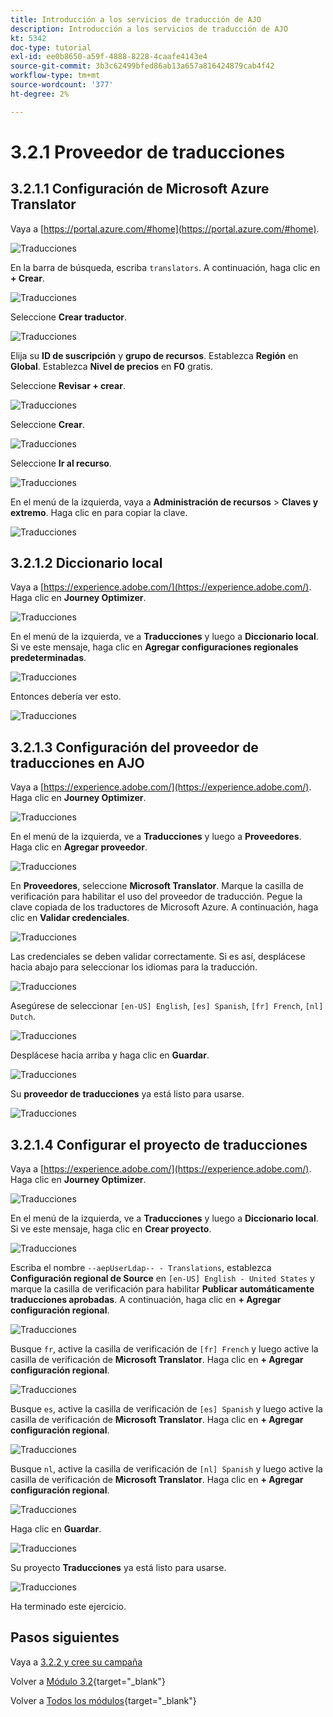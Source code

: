 ```yaml
---
title: Introducción a los servicios de traducción de AJO
description: Introducción a los servicios de traducción de AJO
kt: 5342
doc-type: tutorial
exl-id: ee0b8650-a59f-4888-8228-4caafe4143e4
source-git-commit: 3b3c62499bfed86ab13a657a816424879cab4f42
workflow-type: tm+mt
source-wordcount: '377'
ht-degree: 2%

---
```


# 3.2.1 Proveedor de traducciones

## 3.2.1.1 Configuración de Microsoft Azure Translator

Vaya a [https://portal.azure.com/#home](https://portal.azure.com/#home).

![Traducciones](./images/transl1.png)

En la barra de búsqueda, escriba `translators`. A continuación, haga clic en **+ Crear**.

![Traducciones](./images/transl2.png)

Seleccione **Crear traductor**.

![Traducciones](./images/transl3.png)

Elija su **ID de suscripción** y **grupo de recursos**.
Establezca **Región** en **Global**.
Establezca **Nivel de precios** en **F0** gratis.

Seleccione **Revisar + crear**.

![Traducciones](./images/transl4.png)

Seleccione **Crear**.

![Traducciones](./images/transl5.png)

Seleccione **Ir al recurso**.

![Traducciones](./images/transl6.png)

En el menú de la izquierda, vaya a **Administración de recursos** > **Claves y extremo**. Haga clic en para copiar la clave.

![Traducciones](./images/transl7.png)

## 3.2.1.2 Diccionario local

Vaya a [https://experience.adobe.com/](https://experience.adobe.com/). Haga clic en **Journey Optimizer**.

![Traducciones](./images/ajolp1.png)

En el menú de la izquierda, ve a **Traducciones** y luego a **Diccionario local**. Si ve este mensaje, haga clic en **Agregar configuraciones regionales predeterminadas**.

![Traducciones](./images/locale1.png)

Entonces debería ver esto.

![Traducciones](./images/locale2.png)

## 3.2.1.3 Configuración del proveedor de traducciones en AJO

Vaya a [https://experience.adobe.com/](https://experience.adobe.com/). Haga clic en **Journey Optimizer**.

![Traducciones](./images/ajolp1.png)

En el menú de la izquierda, ve a **Traducciones** y luego a **Proveedores**. Haga clic en **Agregar proveedor**.

![Traducciones](./images/transl8.png)

En **Proveedores**, seleccione **Microsoft Translator**. Marque la casilla de verificación para habilitar el uso del proveedor de traducción. Pegue la clave copiada de los traductores de Microsoft Azure. A continuación, haga clic en **Validar credenciales**.

![Traducciones](./images/transl9.png)

Las credenciales se deben validar correctamente. Si es así, desplácese hacia abajo para seleccionar los idiomas para la traducción.

![Traducciones](./images/transl10.png)

Asegúrese de seleccionar `[en-US] English`, `[es] Spanish`, `[fr] French`, `[nl] Dutch`.

![Traducciones](./images/transl11.png)

Desplácese hacia arriba y haga clic en **Guardar**.

![Traducciones](./images/transl12.png)

Su **proveedor de traducciones** ya está listo para usarse.

![Traducciones](./images/transl13.png)

## 3.2.1.4 Configurar el proyecto de traducciones

Vaya a [https://experience.adobe.com/](https://experience.adobe.com/). Haga clic en **Journey Optimizer**.

![Traducciones](./images/ajolp1.png)

En el menú de la izquierda, ve a **Traducciones** y luego a **Diccionario local**. Si ve este mensaje, haga clic en **Crear proyecto**.

![Traducciones](./images/ajoprovider1.png)

Escriba el nombre `--aepUserLdap-- - Translations`, establezca **Configuración regional de Source** en `[en-US] English - United States` y marque la casilla de verificación para habilitar **Publicar automáticamente traducciones aprobadas**. A continuación, haga clic en **+ Agregar configuración regional**.

![Traducciones](./images/ajoprovider1a.png)

Busque `fr`, active la casilla de verificación de `[fr] French` y luego active la casilla de verificación de **Microsoft Translator**. Haga clic en **+ Agregar configuración regional**.

![Traducciones](./images/ajoprovider2.png)

Busque `es`, active la casilla de verificación de `[es] Spanish` y luego active la casilla de verificación de **Microsoft Translator**. Haga clic en **+ Agregar configuración regional**.

![Traducciones](./images/ajoprovider3.png)

Busque `nl`, active la casilla de verificación de `[nl] Spanish` y luego active la casilla de verificación de **Microsoft Translator**. Haga clic en **+ Agregar configuración regional**.

![Traducciones](./images/ajoprovider6.png)

Haga clic en **Guardar**.

![Traducciones](./images/ajoprovider8.png)

Su proyecto **Traducciones** ya está listo para usarse.

![Traducciones](./images/ajoprovider9.png)

Ha terminado este ejercicio.

## Pasos siguientes

Vaya a [3.2.2 y cree su campaña](./ex2.md)

Volver a [Módulo 3.2](./ajotranslationsvcs.md){target="_blank"}

Volver a [Todos los módulos](./../../../overview.md){target="_blank"}